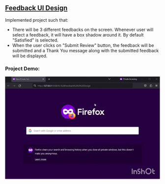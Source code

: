 ## [Feedback UI Design](https://50projectsbymilan.000webhostapp.com/50projects/43_feedback_ui_design/)
Implemented project such that:
- There will be 3 different feedbacks on the screen. Whenever user will select a feedback, it will have a box shadow around it. By default "Satisfied" is selected.
- When the user clicks on "Submit Review" button, the feedback will be submitted and a Thank You message along with the submitted feedback will be displayed.


### Project Demo:
![Project Demo](https://github.com/milan-vishnoi/50-Days-50-Projects/blob/main/43.%20Feedback%20UI%20Design/demo.gif)